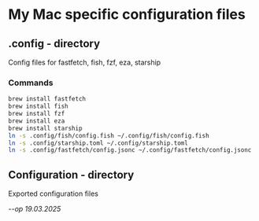 # My Mac specific configuration files

## .config - directory
Config files for fastfetch, fish, fzf, eza, starship

### Commands

```bash
brew install fastfetch
brew install fish
brew install fzf
brew install eza
brew install starship 
ln -s .config/fish/config.fish ~/.config/fish/config.fish
ln -s .config/starship.toml ~/.config/starship.toml
ln -s .config/fastfetch/config.jsonc ~/.config/fastfetch/config.jsonc
```

## Configuration - directory
Exported configuration files

<em>--op 19.03.2025</em>
